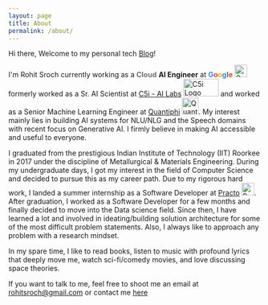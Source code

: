 ```yaml
---
layout: page
title: About
permalink: /about/
---
```


Hi there, Welcome to my personal tech [Blog](https://rohitsroch.github.io/#latest-posts)!

I'm Rohit Sroch currently working as a <span style="color:#6d7278; font-weight:bold;">Cloud</span> <strong>AI Engineer</strong> at <strong><span style="color:#4285F4;">G</span><span style="color:#DB4437;">o</span><span style="color:#F4B400;">o</span><span style="color:#4285F4;">g</span><span style="color:#0F9D58;">l</span><span style="color:#DB4437;">e</span></strong> <img src="{{ site.url }}{{ site.baseurl }}/assets/img/icons/google-logo.png" alt="Google Logo" style="width:25px; height:25px;"> formerly worked as a Sr. AI Scientist at [C5i - AI Labs](https://www.c5i.ai/ai-labs/) <img src="{{ site.url }}{{ site.baseurl }}/assets/img/icons/c5i-logo.png" alt="C5i Logo" style="width:70px; height:35px;"> and worked as a Senior Machine Learning Engineer at [Quantiphi](https://www.quantiphi.com/) <img src="{{ site.url }}{{ site.baseurl }}/assets/img/icons/quantiphi-logo.png" alt="Quantiphi Logo" style="width:33px; height:33px;">. My interest mainly lies in building AI systems for NLU/NLG and the Speech domains with recent focus on Generative AI. I firmly believe in making AI accessible and useful to everyone.

I graduated from the prestigious Indian Institute of Technology (IIT) Roorkee in 2017 under the discipline of Metallurgical & Materials Engineering. During my undergraduate days, I got my interest in the field of Computer Science and decided to pursue this as my career path. Due to my rigorous hard work, I landed a summer internship as a Software Developer at [Practo](https://www.practo.com/) <img src="{{ site.url }}{{ site.baseurl }}/assets/img/icons/practo-logo.png" alt="Practo Logo" style="width:25px; height:25px;">. After graduation, I worked as a Software Developer for a few months and finally decided to move into the Data science field. Since then, I have learned a lot and involved in ideating/building solution architecture for some of the most difficult problem statements. Also, I always like to approach any problem with a research mindset.   

In my spare time, I like to read books, listen to music with profound lyrics that deeply move me, watch sci-fi/comedy movies, and love discussing space theories.

If you want to talk to me, feel free to shoot me an email at <rohitsroch@gmail.com> or contact me [here](https://rohitsroch.github.io/contact/)
